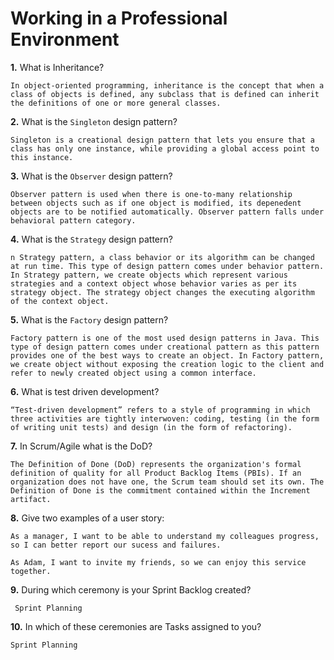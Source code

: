 # Working in a Professional Environment

**1.** What is Inheritance?
<!-- enter you answer in the space below -->
```
In object-oriented programming, inheritance is the concept that when a class of objects is defined, any subclass that is defined can inherit the definitions of one or more general classes.
```
**2.** What is the `Singleton` design pattern?
<!-- enter you answer in the space below -->
```
Singleton is a creational design pattern that lets you ensure that a class has only one instance, while providing a global access point to this instance.
```
**3.** What is the `Observer` design pattern?
<!-- enter you answer in the space below -->
```
Observer pattern is used when there is one-to-many relationship between objects such as if one object is modified, its depenedent objects are to be notified automatically. Observer pattern falls under behavioral pattern category.
```
**4.** What is the `Strategy` design pattern?
<!-- enter you answer in the space below -->
```
n Strategy pattern, a class behavior or its algorithm can be changed at run time. This type of design pattern comes under behavior pattern. In Strategy pattern, we create objects which represent various strategies and a context object whose behavior varies as per its strategy object. The strategy object changes the executing algorithm of the context object.
```
**5.** What is the `Factory` design pattern?
<!-- enter you answer in the space below -->
```
Factory pattern is one of the most used design patterns in Java. This type of design pattern comes under creational pattern as this pattern provides one of the best ways to create an object. In Factory pattern, we create object without exposing the creation logic to the client and refer to newly created object using a common interface.
```
**6.** What is test driven development?
<!-- enter you answer in the space below -->
```
“Test-driven development” refers to a style of programming in which three activities are tightly interwoven: coding, testing (in the form of writing unit tests) and design (in the form of refactoring).
```
**7.** In Scrum/Agile what is the DoD?
<!-- enter you answer in the space below -->
```
The Definition of Done (DoD) represents the organization's formal definition of quality for all Product Backlog Items (PBIs). If an organization does not have one, the Scrum team should set its own. The Definition of Done is the commitment contained within the Increment artifact.
```
**8.** Give two examples of a user story:
<!-- enter you answer in the space below -->
```
As a manager, I want to be able to understand my colleagues progress, so I can better report our sucess and failures. 

As Adam, I want to invite my friends, so we can enjoy this service together.
```
**9.** During which ceremony is your Sprint Backlog created?
<!-- enter you answer in the space below -->
```
 Sprint Planning
```
**10.** In which of these ceremonies are Tasks assigned to you?
<!-- enter you answer in the space below -->
```
Sprint Planning
```
